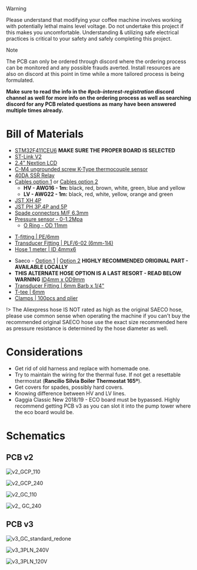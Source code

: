 > [!Warning]
> Please understand that modifying your coffee machine involves working with potentially lethal mains level voltage. Do not undertake this project if this makes you uncomfortable. Understanding & utilizing safe electrical practices is critical to your safety and safely completing this project.

> [!Note] 
> The PCB can only be ordered through discord where the ordering process can be monitored and any possible frauds averted. Install resources are also on discord at this point in time while a more tailored process is being formulated.
>
> **Make sure to read the info in the *#pcb-interest-registration* discord channel as well for more info on the ordering process as well as searching discord for any PCB related questions as many have been answered multiple times already.**

# Bill of Materials

* [STM32F411CEU6](https://www.aliexpress.com/item/1005001456186625.html) **MAKE SURE THE PROPER BOARD IS SELECTED**
* [ST-Link V2](https://www.aliexpress.com/item/32860702733.html)
* [2.4" Nextion LCD](https://bit.ly/3CAUzPj)
* [C-M4 ungrounded screw K-Type thermocouple sensor](https://www.aliexpress.com/item/1005004948080451.html)
* [40DA SSR Relay](https://www.aliexpress.com/item/4000045425145.html)
* [Cables option 1](https://bit.ly/3tjSQbI) or [Cables option 2](https://www.aliexpress.com/item/1005002288468147.html)
  * **HV - AWG16 - 1m:** black, red, brown, white, green, blue and yellow
  * **LV - AWG22 - 1m:** black, red, white, yellow, orange and green
* [JST XH 4P](https://www.aliexpress.us/item/2251832768103991.html)
* [JST PH 3P,4P and 5P](https://www.aliexpress.com/item/4000091077742.html)
* [Spade connectors M/F 6.3mm](https://bit.ly/2Sjrkhu)
* [Pressure sensor - 0-1.2Mpa](https://www.aliexpress.com/item/4000756631924.html)
  * [O Ring - OD 11mm](https://www.aliexpress.com/item/1005003662931218.html) 

<!-- tabs:start -->
<!-- tab:Gaggia Classic -->
* [T-fitting | PE/6mm ](https://www.aliexpress.com/item/1005003750203358.html)
* [Transducer Fitting | PLF/6-02 (6mm-1l4)](https://www.aliexpress.com/item/1005003753827787.html)
* [Hose 1 meter | ID 4mmx6](https://www.aliexpress.com/item/1005004639155885.html)

<!-- tab:Gaggia Classic Pro -->
* Saeco - [Option 1](https://www.fiyo.co.uk/saeco-hose-silicone-hose-5-x-8-9-for-coffee-machine-16000380-42169) | [Option 2](https://www.ebay.co.uk/itm/114865529829)  **HIGHLY RECOMMENDED ORIGINAL PART - AVAILABLE LOCALLY**
* **THIS ALTERNATE HOSE OPTION IS A LAST RESORT - READ BELOW WARNING** [ID4mm x OD9mm](https://www.aliexpress.com/item/1005001729453617.html)
* [Transducer Fitting | 6mm Barb x 1/4"](https://www.aliexpress.com/item/32827914331.html)
* [T-tee | 6mm](https://www.aliexpress.com/item/1005004145756673.html)
* [Clamps | 100pcs and plier](https://www.aliexpress.com/item/1005003341137707.html) 

!> The Aliexpress hose IS NOT rated as high as the original SAECO hose, please use common sense when operating the machine if you can't buy the recommended original SAECO hose use the exact size recommended here as pressure resistance is determined by the hose diameter as well.
<!-- tabs:end -->

# Considerations
* Get rid of old harness and replace with homemade one. 
* Try to maintain the wiring for the thermal fuse. If not get a resettable thermostat (**Rancilio Silvia Boiler Thermostat 165º**).
* Get covers for spades, possibly hard covers.
* Knowing difference between HV and LV lines.
* Gaggia Classic New 2018/19 - ECO board must be bypassed. Highly recommend getting PCB v3 as you can slot it into the pump tower where the eco board would be.

# Schematics
## PCB v2
![v2_GCP_110](https://user-images.githubusercontent.com/53577819/220784207-f16a0571-b90c-42f7-89bc-c71b61c03278.png)

![v2_GCP_240](https://user-images.githubusercontent.com/53577819/220784202-d218ff9d-0471-4209-afbd-ebc0a6fa8723.png)

![v2_GC_110](https://user-images.githubusercontent.com/53577819/220784209-062e3b3c-e8e7-4a49-b716-87f2ce0634c7.png)

![v2_ GC_240](https://user-images.githubusercontent.com/53577819/220784212-4b767c1b-8014-4902-81a5-95765ded1181.png)

## PCB v3
![v3_GC_standard_redone](https://user-images.githubusercontent.com/53577819/220784232-1b254cd4-d3d7-4fe9-97e5-283fa1fb2659.png)

![v3_3PLN_240V](https://user-images.githubusercontent.com/53577819/220784234-0b370f5b-fd5e-4d0d-9b9d-109ff25d2cbf.png)

![v3_3PLN_120V](https://user-images.githubusercontent.com/53577819/220784237-e2b841e0-4754-4657-98bd-6adb96255aa1.png)


